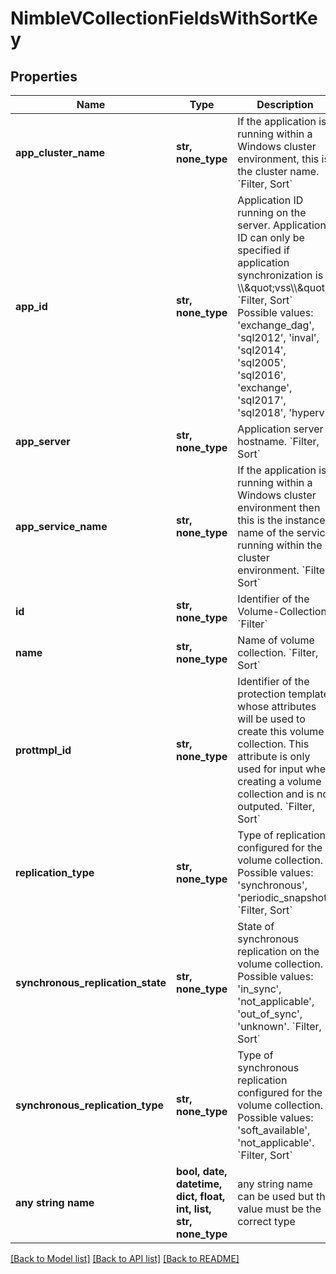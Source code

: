 # NimbleVCollectionFieldsWithSortKey


## Properties
Name | Type | Description | Notes
------------ | ------------- | ------------- | -------------
**app_cluster_name** | **str, none_type** | If the application is running within a Windows cluster environment, this is the cluster name. &#x60;Filter, Sort&#x60; | [optional] 
**app_id** | **str, none_type** | Application ID running on the server. Application ID can only be specified if application synchronization is \\\\\&quot;vss\\\\\&quot;. &#x60;Filter, Sort&#x60; Possible values: &#39;exchange_dag&#39;, &#39;sql2012&#39;, &#39;inval&#39;, &#39;sql2014&#39;, &#39;sql2005&#39;, &#39;sql2016&#39;, &#39;exchange&#39;, &#39;sql2017&#39;, &#39;sql2018&#39;, &#39;hyperv&#39;. | [optional] 
**app_server** | **str, none_type** | Application server hostname. &#x60;Filter, Sort&#x60; | [optional] 
**app_service_name** | **str, none_type** | If the application is running within a Windows cluster environment then this is the instance name of the service running within the cluster environment. &#x60;Filter, Sort&#x60; | [optional] 
**id** | **str, none_type** | Identifier of the Volume-Collection. &#x60;Filter&#x60; | [optional] 
**name** | **str, none_type** | Name of volume collection. &#x60;Filter, Sort&#x60; | [optional] 
**prottmpl_id** | **str, none_type** | Identifier of the protection template whose attributes will be used to create this volume collection. This attribute is only used for input when creating a volume collection and is not outputed. &#x60;Filter, Sort&#x60; | [optional] 
**replication_type** | **str, none_type** | Type of replication configured for the volume collection. Possible values: &#39;synchronous&#39;, &#39;periodic_snapshot&#39;. &#x60;Filter, Sort&#x60; | [optional] 
**synchronous_replication_state** | **str, none_type** | State of synchronous replication on the volume collection. Possible values: &#39;in_sync&#39;, &#39;not_applicable&#39;, &#39;out_of_sync&#39;, &#39;unknown&#39;. &#x60;Filter, Sort&#x60; | [optional] 
**synchronous_replication_type** | **str, none_type** | Type of synchronous replication configured for the volume collection. Possible values: &#39;soft_available&#39;, &#39;not_applicable&#39;. &#x60;Filter, Sort&#x60; | [optional] 
**any string name** | **bool, date, datetime, dict, float, int, list, str, none_type** | any string name can be used but the value must be the correct type | [optional]

[[Back to Model list]](../README.md#documentation-for-models) [[Back to API list]](../README.md#documentation-for-api-endpoints) [[Back to README]](../README.md)


